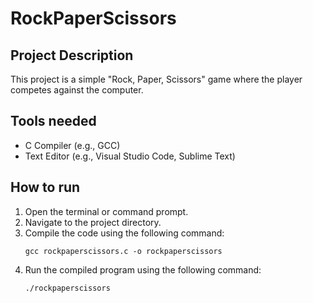 # RockPaperScissors

## Project Description

This project is a simple "Rock, Paper, Scissors" game where the player competes against the computer.

## Tools needed

- C Compiler (e.g., GCC)
- Text Editor (e.g., Visual Studio Code, Sublime Text)

## How to run

1. Open the terminal or command prompt.
2. Navigate to the project directory.
3. Compile the code using the following command:
   ```
   gcc rockpaperscissors.c -o rockpaperscissors
   ```
4. Run the compiled program using the following command:
   ```
   ./rockpaperscissors
   ```
